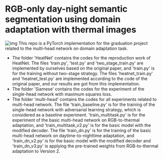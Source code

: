 # RGB-only day-night semantic segmentation using domain adaptation with thermal images
![img](https://github.com/tue-mps-edu/graduation-project-2020-sonnefred/blob/main/image/multi-head.jpg)
This repo is a PyTorch implementation for the graduation project related to the multi-head network on domain adaptation task.
* The folder 'HeatNet' contains the codes for the reproduction work of HeatNet. The files 'train.py', 'test.py' and 'two_stage_train.py' are implemented by ourselves based on the original paper, and 'train.py' is for the training without two-stage strategy. The files 'heatnet_train.py' and 'heatnet_test.py' are implemented according to the code of the original paper, and our results are got from this implementation.
* The folder 'Siamese' contains the codes for the experiment of the single-head network with maximum squares loss.
* The folder 'multi-head' contains the codes for all experiments related to multi-head network. The file 'train_baseline.py' is for the training of the single-head network with adversarial learning strategy, which is considered as a baseline experiment. 'train_multitask.py' is for the experiment of the basic multi-head network on RGB-to-thermal adaptation, and 'train_multitask_v2.py' is for the basic model with the modified decoder. The file 'train_dn.py' is for the training of the basic multi-head network on daytime-to-nighttime adaptation, and 'train_dn_v2.py' is for the basic model with the modified decoder and 'train_dn_v3.py' is applying the pre-trained weights from RGB-to-thermal adaptation to Version 2.
